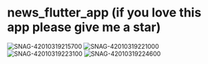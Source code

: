 # news_flutter_app (if you love this app please give me a star)
![SNAG-42010319215700](https://user-images.githubusercontent.com/59305419/90962134-00f94500-e4ae-11ea-80c5-c473ed0e633a.png)
![SNAG-42010319221000](https://user-images.githubusercontent.com/59305419/90962136-02c30880-e4ae-11ea-8074-8373a1e7d2b2.png)
![SNAG-42010319223100](https://user-images.githubusercontent.com/59305419/90962137-03f43580-e4ae-11ea-8458-23b6e0e6fe98.png)
![SNAG-42010319224600](https://user-images.githubusercontent.com/59305419/90962138-048ccc00-e4ae-11ea-8668-3c01eeaa0378.png)
